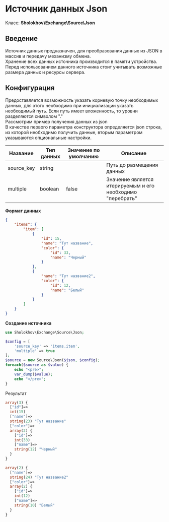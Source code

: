 # Источник данных Json

Класс: **Sholokhov\Exchange\Source\Json**

## Введение
Источник данных предназначен, для преобразования данных из JSON в массив и передачу механизму обмена.  
Хранение всех данных источника производится в памяти устройства. Перед использованием данного источника стоит учитывать возможные размера данных и ресурсы сервера.

## Конфигурация
Предоставляется возможность указать корневую точку необходимых данных, для этого необходимо при инициализации указать необходимый путь.
Если путь имеет вложенность, то уровни разделяются символом "."  
Рассмотрим пример получения данных из json  
В качестве первого параметра конструктора определяется json строка, из которой необходимо получить данные, вторым параметром указываются опциональные настройки.

| Название   | Тип данных | Значение по умолчанию | Описание                                                   |
|------------|------------|-----------------------|------------------------------------------------------------|
| source_key | string     |                       | Путь до размещения данных                                  |
| multiple   | boolean    | false                 | Значение является итерируемым и его необходимо "перебрать" |

**Формат данных**
```json
{
    "items": {
        "item": [
            {
                "id": 15,
                "name": "Тут название",
                "color": {
                    "id": 33,
                    "name": "Черный"
                }
            },
            {
                "name": "Тут название2",
                "color": {
                    "id": 12,
                    "name": "Белый"
                }
            }
        ]
    }
}
```

**Создание источника**
```php
use Sholokhov\Exchange\Source\Json;

$config = [
    'source_key' => 'items.item',
    'multiple' => true
];
$source = new Source\Json($json, $config);
foreach($source as $value) {
    echo "<pre>";
    var_dump($value);
    echo "</pre>";
}
```

Результат
```php
array(3) {
  ["id"]=>
  int(15)
  ["name"]=>
  string(23) "Тут название"
  ["color"]=>
  array(2) {
    ["id"]=>
    int(33)
    ["name"]=>
    string(12) "Черный"
  }
}

array(2) {
  ["name"]=>
  string(24) "Тут название2"
  ["color"]=>
  array(2) {
    ["id"]=>
    int(12)
    ["name"]=>
    string(10) "Белый"
  }
}
```